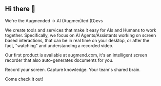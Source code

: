 ## Hi there 👋

We're the Augmended -> AI (Augmen)ted (D)evs

We create tools and services that make it easy for AIs and Humans to work together.
Specifically, we focus on AI Agents/Assistants working on screen based interactions,
that can be in real time on your desktop, or after the fact, "watching" and understanding a recorded video.

Our first product is available at augmend.com, it's an intelligent screen recorder
that also auto-generates documents for you.

Record your screen. Capture knowledge.
Your team's shared brain.

Come check it out!
